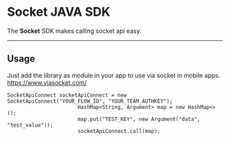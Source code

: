 # Socket JAVA SDK
The  **Socket**  SDK makes calling socket api easy.

----------
Usage
------

Just add the library as module in your app to use via socket in mobile apps.
https://www.viasocket.com/

    SocketApiConnect socketApiConnect = new SocketApiConnect("YOUR_FLOW_ID", "YOUR_TEAM_AUTHKEY");
                           HashMap<String, Argument> map = new HashMap<>();
                           map.put("TEST_KEY", new Argument("data", "test_value"));
                           socketApiConnect.call(map);



